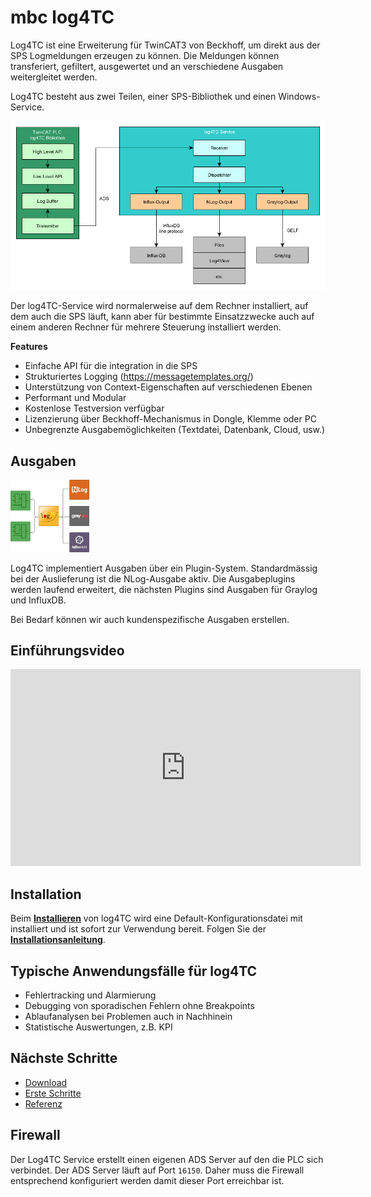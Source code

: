  <div id="google_translate_element"></div>

 # mbc log4TC

Log4TC ist eine Erweiterung für TwinCAT3 von Beckhoff, um direkt aus der SPS Logmeldungen
erzeugen zu können. Die Meldungen können transferiert, gefiltert, ausgewertet und an
verschiedene Ausgaben weitergleitet werden.

Log4TC besteht aus zwei Teilen, einer SPS-Bibliothek und einen Windows-Service.

![Architektur](assets/architektur.png)
 
 Der log4TC-Service wird normalerweise auf dem Rechner installiert, auf dem auch die SPS läuft, kann aber für bestimmte Einsatzzwecke auch auf einem anderen Rechner für mehrere Steuerung installiert werden.

 **Features**
 * Einfache API für die integration in die SPS
 * Strukturiertes Logging (https://messagetemplates.org/)
 * Unterstützung von Context-Eigenschaften auf verschiedenen Ebenen
 * Performant und Modular
 * Kostenlose Testversion verfügbar
 * Lizenzierung über Beckhoff-Mechanismus in Dongle, Klemme oder PC
 * Unbegrenzte Ausgabemöglichkeiten (Textdatei, Datenbank, Cloud, usw.)

## Ausgaben

<img src="assets/showcase.png" alt="Outputs" style="width:25%;" />

Log4TC implementiert Ausgaben über ein Plugin-System. Standardmässig bei der Auslieferung ist die NLog-Ausgabe aktiv. Die Ausgabeplugins werden laufend erweitert, die nächsten Plugins sind Ausgaben für Graylog und InfluxDB.

Bei Bedarf können wir auch kundenspezifische Ausgaben erstellen.

## Einführungsvideo

<iframe width="560" height="315" src="https://www.youtube.com/embed/aXccFd3cIY0" frameborder="0" allow="accelerometer; autoplay; clipboard-write; encrypted-media; gyroscope; picture-in-picture" allowfullscreen></iframe>
<br>

## Installation

Beim **[Installieren](reference/installation.md)** von log4TC wird eine Default-Konfigurationsdatei mit installiert und ist sofort zur Verwendung bereit. Folgen Sie der **[Installationsanleitung](reference/installation.md)**.

## Typische Anwendungsfälle für log4TC

* Fehlertracking und Alarmierung
* Debugging von sporadischen Fehlern ohne Breakpoints
* Ablaufanalysen bei Problemen auch in Nachhinein
* Statistische Auswertungen, z.B. KPI

## Nächste Schritte

* [Download](https://github.com/mbc-engineering/log4TC/releases/latest)
* [Erste Schritte](gettingstarted/intro.md)
* [Referenz](reference/index.md)

## Firewall

Der Log4TC Service erstellt einen eigenen ADS Server auf den die PLC sich verbindet. Der ADS Server läuft auf Port `16150`. Daher muss die Firewall entsprechend konfiguriert werden damit dieser Port erreichbar ist.
